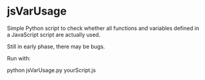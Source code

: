 jsVarUsage
==========
Simple Python script to check whether all functions and variables defined in a JavaScript script are actually used.

Still in early phase, there may be bugs.

Run with:

python jsVarUsage.py yourScript.js

